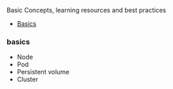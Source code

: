 Basic Concepts, learning resources and best practices

* [Basics](#basics)


### basics

* Node
* Pod
* Persistent volume
* Cluster

